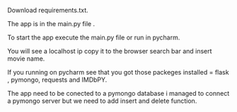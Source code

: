 Download requirements.txt.

The app is in the main.py file .

To start the app execute the main.py file or run in pycharm.

You will see a localhost ip copy it to the browser search bar and insert movie name.

If you running on pycharm see that you got those packeges installed = flask , pymongo, requests and IMDbPY.

The app need to be conected to a pymongo database i managed to connect a pymongo server but we need to add insert and delete function.  
